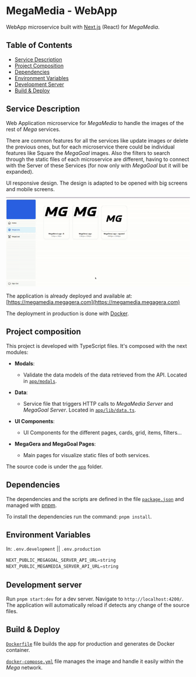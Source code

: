 # MegaMedia - WebApp

WebApp microservice built with [Next.js](https://nextjs.org/) (React) for *MegaMedia*.

## Table of Contents

- [Service Description](#service-description)
- [Project Composition](#project-composition)
- [Dependencies](#dependencies)
- [Environment Variables](#environment-variables)
- [Development Server](#development-server)
- [Build & Deploy](#build--deploy)

## Service Description

Web Application microservice for *MegaMedia* to handle the images of the rest of *Mega* services.

There are common features for all the services like update images or delete the previous ones, but for each microservice there could be individual features like Square the *MegaGoal* images. Also the filters to search through the static files of each microservice are different, having to connect with the Server of these Services (for now only with *MegaGoal* but it will be expanded).

UI responsive design. The design is adapted to be opened with big screens and mobile screens.

![megamedia gif](static/screenshots/megamedia.gif)

The application is already deployed and available at: [https://megamedia.megagera.com](https://megamedia.megagera.com)

The deployment in production is done with [Docker](https://www.docker.com/).

## Project composition

This project is developed with TypeScript files. It's composed with the next modules: 

- **Modals**:
  - Validate the data models of the data retrieved from the API. Located in [`app/modals`](app/modals).

- **Data**:
  - Service file that triggers HTTP calls to *MegaMedia Server* and *MegaGoal Server*. Located in [`app/lib/data.ts`](app/lib/data.ts).

- **UI Components**:
  - UI Components for the different pages, cards, grid, items, filters...

- **MegaGera and MegaGoal Pages**:
  - Main pages for visualize static files of both services.

The source code is under the [`app`](app) folder.

## Dependencies

The dependencies and the scripts are defined in the file [`package.json`](package.json) and managed with [pnpm](https://www.npmjs.com/).

To install the dependencies run the command: `pnpm install`.

## Environment Variables

In: `.env.development` || `.env.production`

```javascript
NEXT_PUBLIC_MEGAGOAL_SERVER_API_URL=string
NEXT_PUBLIC_MEGAMEDIA_SERVER_API_URL=string
```

## Development server

Run `pnpm start:dev` for a dev server. Navigate to `http://localhost:4200/`. The application will automatically reload if detects any change of the source files.

## Build & Deploy

[`Dockerfile`](Dockerfile) file builds the app for production and generates de Docker container.

[`docker-compose.yml`](docker-compose.yml) file manages the image and handle it easily within the *Mega* network.